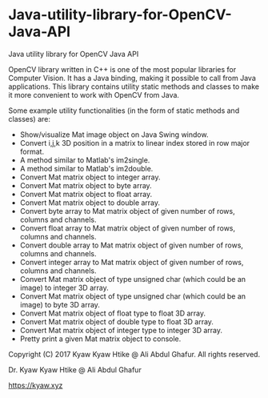 # Java-utility-library-for-OpenCV-Java-API
Java utility library for OpenCV Java API

OpenCV library written in C++ is one of the most popular libraries for Computer Vision. It has a Java binding, making it possible to call from Java applications. This library contains utility static methods and classes to make it more convenient to work with OpenCV from Java.

Some example utility functionalities (in the form of static methods and classes) are:

- Show/visualize Mat image object on Java Swing window.
- Convert i,j,k 3D position in a matrix to linear index stored in row major format.
- A method similar to Matlab's im2single.
- A method similar to Matlab's im2double.
- Convert Mat matrix object to integer array.
- Convert Mat matrix object to byte array.
- Convert Mat matrix object to float array.
- Convert Mat matrix object to double array.
- Convert byte array to Mat matrix object of given number of rows, columns and channels.
- Convert float array to Mat matrix object of given number of rows, columns and channels.
- Convert double array to Mat matrix object of given number of rows, columns and channels.
- Convert integer array to Mat matrix object of given number of rows, columns and channels.
- Convert Mat matrix object of type unsigned char (which could be an image) to integer 3D array.
- Convert Mat matrix object of type unsigned char (which could be an image) to byte 3D array.
- Convert Mat matrix object of float type to float 3D array.
- Convert Mat matrix object of double type to float 3D array.
- Convert Mat matrix object of integer type to integer 3D array.
- Pretty print a given Mat matrix object to console.


Copyright (C) 2017 Kyaw Kyaw Htike @ Ali Abdul Ghafur. All rights reserved.


Dr. Kyaw Kyaw Htike @ Ali Abdul Ghafur

https://kyaw.xyz

